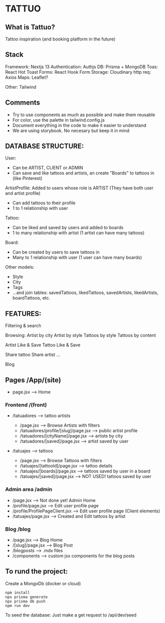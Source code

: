 TATTUO
============

## What is Tattuo? 
Tattoo inspiration (and booking platform in the future)

## Stack
Framework: Nextjs 13
Authentication: Authjs
DB: Prisma + MongoDB
Toas: React Hot Toast
Forms: React Hook Form
Storage: Cloudinary
http req: Axios
Maps: Leaflet?
 
Other: Tailwind

## Comments
- Try to use components as much as possible and make them reusable
- For color, use the palette in tailwind.config.js
- Document everything in the code to make it easier to understand
- We are using storybook. No necesary but keep it in mind


## DATABASE STRUCTURE:

User:
- Can be ARTIST, CLIENT or ADMIN
- Can save and like tattoos and artists, an create "Boards" to tattoos in (like Pinterest)

ArtistProfile: Added to users whose role is ARTIST (They have both user and artist profile)
- Can add tattoos to their profile
- 1 to 1 relationship with user

Tattoo:
- Can be liked and saved by users and added to boards
- 1 to many relationship with artist (1 artist can have many tattoos)

Board:
- Can be created by users to save tattoos in
- Many to 1 relationship with user (1 user can have many boards)

Other models:

- Style
- City
- Tags
- ...and join tables: savedTattoos, likedTattoos, savedArtists, likedArtists, boardTattoos, etc.



## FEATURES:

Filtering & search

Browsing:
Artist by city
Artist by style
Tattoos by style
Tattoos by content

Artist Like & Save
Tattoo Like & Save

Share tattoo
Share artist
...

Blog

## Pages /App/(site)
- page.jsx --> Home

### Frontend /(front)
- /tatuadores --> tattoo artists 
    - /page.jsx --> Browse Artists with filters
    - /tatuadores/profile/[slug]/page.jsx --> public artist profile
    - /tatuadores/[cityName]/page.jsx --> artists by city
    - /tatuadores/[saved]/page.jsx --> artist saved by user

- /tatuajes --> tattoos
    - /page.jsx --> Browse Tattoos with filters
    - /tatuajes/[tattooId]/page.jsx --> tattoo details
    - /tatuajes/[boards]/page.jsx --> tattoos saved by user in a board
    - /tatuajes/[saved]/page.jsx --> NOT USED! tattoos saved by user

### Admin area /admin
- /page.jsx --> Not done yet! Admin Home
- /profile/page.jsx --> Edit user profile page
- /profile/ProfilePageClient.jsx --> Edit user profile page (Client elements)
- /tatuajes/page.jsx --> Created and Edit tattoos by artist

### Blog /blog
- /page.jsx --> Blog Home
- /[slug]/page.jsx --> Blog Post
- /blogposts --> .mdx files
- /components --> custom jsx components for the blog posts


## To rund the project:

Create a MongoDb (docker or cloud)
```
npm install
npx prisma generate
npx prisma db push
npm run dev
```
To seed the database: Just make a get request to /api/dev/seed


